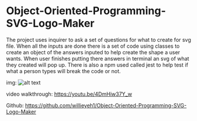 # Object-Oriented-Programming-SVG-Logo-Maker
The project uses inquirer to ask a set of questions for what to create for svg file. When all the inputs are done there is a set of code using classes to create an object of the answers inputed to help create the shape a user wants. When user finishes putting there answers in terminal an svg of what they created will pop up. There is also a npm used called jest to help test if what a person types will break the code or not.

img: ![alt text](image.png)

video walkthrough: https://youtu.be/4DmHiw37Y_w

Github: https://github.com/willieyeh1/Object-Oriented-Programming-SVG-Logo-Maker
